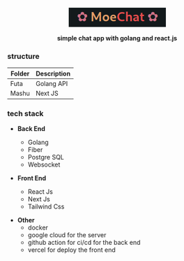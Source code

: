 <p align="center"> <img src="./moechat.png"/></p>
<p align="center"><b>simple chat app with golang and react.js</b></p>



### structure

| Folder      | Description |
| ----------- | ----------- |
| Futa        | Golang API  |
| Mashu       | Next JS     |

### tech stack
- **Back End**
  
  - Golang
  - Fiber
  - Postgre SQL
  - Websocket

<p/>

- **Front End**

  - React Js
  - Next Js
  - Tailwind Css

<p/>

- **Other**
  - docker
  - google cloud for the server
  - github action for ci/cd for the back end
  - vercel for deploy the front end

